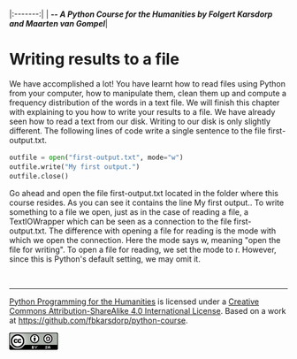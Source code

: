 
<BR>

|:-------:|
| <span style="font-size: 100%"><b>_-- A Python Course for the Humanities by Folgert Karsdorp and Maarten van Gompel_</b></span>|

# Writing results to a file

We have accomplished a lot! You have learnt how to read files using Python from your computer, how to manipulate them, clean them up and compute a frequency distribution of the words in a text file. We will finish this chapter with explaining to you how to write your results to a file. We have already seen how to read a text from our disk. Writing to our disk is only slightly different. The following lines of code write a single sentence to the file first-output.txt.

```python runnable
outfile = open("first-output.txt", mode="w")
outfile.write("My first output.")
outfile.close()
```

Go ahead and open the file first-output.txt located in the folder where this course resides. As you can see it contains the line My first output.. To write something to a file we open, just as in the case of reading a file, a TextIOWrapper which can be seen as a connection to the file first-output.txt. The difference with opening a file for reading is the mode with which we open the connection. Here the mode says w, meaning "open the file for writing". To open a file for reading, we set the mode to r. However, since this is Python's default setting, we may omit it.

<BR>

----

[Python Programming for the Humanities](http://fbkarsdorp.github.io/python-course) is licensed under a [Creative Commons Attribution-ShareAlike 4.0 International License](https://creativecommons.org/licenses/by-sa/4.0/). Based on a work at https://github.com/fbkarsdorp/python-course.

![Creative Commons](../graphics/CreativeCommons.png)
